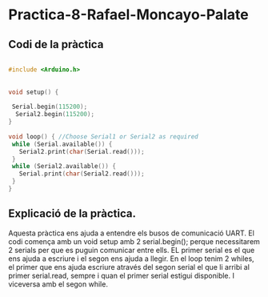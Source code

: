 # Practica-8-Rafael-Moncayo-Palate

## Codi de la pràctica 

```cpp

#include <Arduino.h>
 
 
void setup() {
 
 Serial.begin(115200);
  Serial2.begin(115200);
}
 
void loop() { //Choose Serial1 or Serial2 as required
 while (Serial.available()) {
   Serial2.print(char(Serial.read()));
 }
 while (Serial2.available()) {
   Serial.print(char(Serial2.read()));
 }
}

```

## Explicació de la pràctica.
Aquesta pràctica ens ajuda a entendre els busos de comunicació UART.
El codi comença amb un void setup amb 2 serial.begin(); perque necessitarem 2 serials per que es puguin comunicar entre ells. EL primer serial es el que ens ajuda a escriure i el segon ens ajuda a llegir. En el loop tenim 2 whiles, el primer que ens ajuda escriure através del segon serial el que li arribi al primer serial.read, sempre i quan el primer serial estigui disponible. I viceversa amb el segon while.
